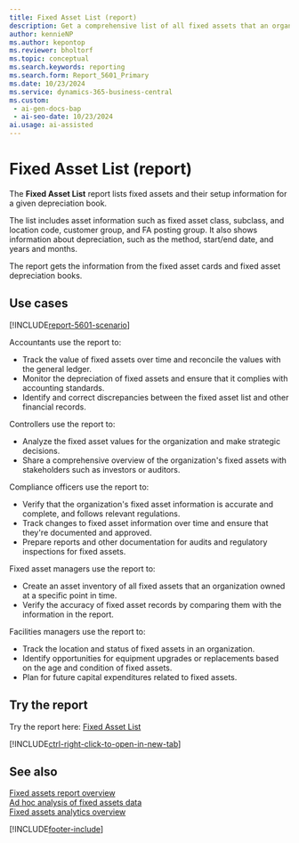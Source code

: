 ```yaml
---
title: Fixed Asset List (report)
description: Get a comprehensive list of all fixed assets that an organization owned at a specific point in time.
author: kennieNP
ms.author: kepontop
ms.reviewer: bholtorf
ms.topic: conceptual
ms.search.keywords: reporting
ms.search.form: Report_5601_Primary
ms.date: 10/23/2024
ms.service: dynamics-365-business-central
ms.custom:
 - ai-gen-docs-bap
 - ai-seo-date: 10/23/2024
ai.usage: ai-assisted
---
```


# Fixed Asset List (report)

The **Fixed Asset List** report lists fixed assets and their setup information for a given depreciation book.

The list includes asset information such as fixed asset class, subclass, and location code, customer group, and FA posting group. It also shows information about depreciation, such as the method, start/end date, and years and months.

The report gets the information from the fixed asset cards and fixed asset depreciation books.

## Use cases

[!INCLUDE[report-5601-scenario](../includes/report-5601-scenario-include.md)]

<!-- 

Prompt

Below is a report in an ERP system. Provide 3-4 use cases for different personas working with fixed asset management or finance for fixed assets.

Format like this:    
  
As a <persona>, use the report to    
* use case 1  
* use case 2    
* use case 3    

Do not capitalize the persona names. 

Do not start lines with "Use the data to"

## Report name
Fixed Asset List

## Report description
The Fixed Asset List report provides a comprehensive listing of all fixed assets owned by an organization at a specific point in time. This report is crucial for asset management, financial reporting, and compliance purposes.

### What the report does
The *Fixed Asset List* report shows a list of fixed assets and their setup information for a given depreciation book.
The list includes asset information such as fixed assets class, subclass, and location code, customer group and FA posting group.  
You can also see depreciation information such as depreciation method, depreciation start/end date, and depreciation years and months.

### Use cases
Get a comprehensive listing of all fixed assets owned by an organization at a specific point in time.


Please include your data sources and URLs at the end of the answer.

-->

Accountants use the report to:

* Track the value of fixed assets over time and reconcile the values with the general ledger.
* Monitor the depreciation of fixed assets and ensure that it complies with accounting standards.
* Identify and correct discrepancies between the fixed asset list and other financial records.

Controllers use the report to:

* Analyze the fixed asset values for the organization and make strategic decisions.
* Share a comprehensive overview of the organization's fixed assets with stakeholders such as investors or auditors.

Compliance officers use the report to:

* Verify that the organization's fixed asset information is accurate and complete, and follows relevant regulations.
* Track changes to fixed asset information over time and ensure that they're documented and approved.
* Prepare reports and other documentation for audits and regulatory inspections for fixed assets.

Fixed asset managers use the report to:

* Create an asset inventory of all fixed assets that an organization owned at a specific point in time.
* Verify the accuracy of fixed asset records by comparing them with the information in the report.

Facilities managers use the report to:

* Track the location and status of fixed assets in an organization.
* Identify opportunities for equipment upgrades or replacements based on the age and condition of fixed assets.
* Plan for future capital expenditures related to fixed assets.

## Try the report

Try the report here: [Fixed Asset List](https://businesscentral.dynamics.com?report=5601)

[!INCLUDE[ctrl-right-click-to-open-in-new-tab](../includes/ctrl-right-click-to-open-in-new-tab.md)]

## See also

[Fixed assets report overview](../fa-reports.md)    
[Ad hoc analysis of fixed assets data](../ad-hoc-analysis-fa.md)  
[Fixed assets analytics overview](../fa-analytics-overview.md)  

[!INCLUDE[footer-include](../includes/footer-banner.md)]